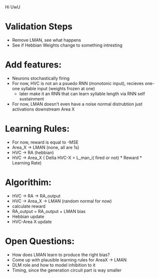 Hi UwU

# Validation Steps
- Remove LMAN, see what happens
- See if Hebbian Weights change to something intresting 

# Add features:
- Neurons stochastically firing
- For now, HVC is not an a psuedo RNN (monotonic input), recieves one-one syllable input (weights frozen at one)
    - later make it an RNN that can learn syllable length via RNN self sustainment 
- For now, LMAN doesn't even have a noise normal distrubtion just activations downstream Area X

# Learning Rules:
- For now, reward is equal to -MSE
- Area_X -> LMAN (none, all are 1s)
- HVC -> RA (hebbian)
- HVC -> Area_X ( Delta HVC-X = L_man_i( fired or not) * Reward * Learning Rate)

# Algorithim:
- HVC -> RA -> RA_output
- HVC -> Area_X -> LMAN (random normal for now)
- calculate reward
- RA_output = RA_output + LMAN bias 
- Hebbian update
- HVC-Area X update 

# Open Questions:
- How does LMAN learn to produce the right bias?
- Come up with plausible learning rules for AreaX -> LMAN
- DLM role and how to model inhibition to it 
- Timing, since the generation circuit part is way smaller 
